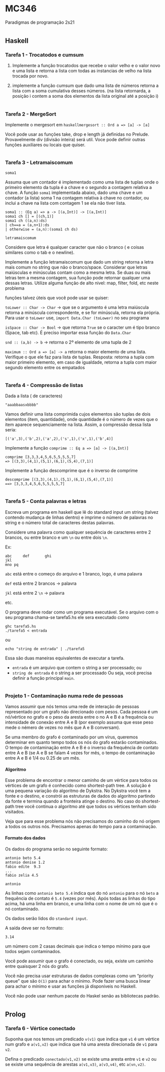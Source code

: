 # MC346
Paradigmas de programação 2s21

#
## Haskell

### Tarefa 1 - Trocatodos e cumsum

1) Implemente a função trocatodos que recebe o valor velho e o valor novo e uma lista e retorna a lista com todas as instancias de velho na lista trocada por novo.

2) implemente a função cumsum que dado uma lista de números retorna a lista com a soma cumulativa desses números. (na lista retornarda, a posição i contem a soma dos elementos da lista original até a posição i)

#

### Tarefa 2 - MergeSort

Implemente o mergesort em `haskellmergesort :: Ord a => [a] -> [a]`

Você pode usar as funções take, drop e length já definidas no Prelude. Provavelmente div (divisão inteira) será util. Voce pode definir outras funções auxiliares ou locais que quiser.

#

### Tarefa 3 - Letramaiscomum

`soma1`

Assuma que um contador é implementado como uma lista de tuplas onde o primeiro elemento da tupla é a chave e o segundo a contagem relativa a chave.
A função `soma1` implementada abaixo, dado uma chave e um contador (a lista) soma 1 na contagem relativa à chave no contador, ou inclui a chave na lista com contagem 1 se ela não tiver lista.

```
soma1 :: (Eq a) => a -> [(a,Int)] -> [(a,Int)]
soma1 ch [] = [(ch,1)]
soma1 ch ((a,n):ds)
| ch==a = (a,n+1):ds
| otherwise = (a,n):(soma1 ch ds)
```
`letramaiscomum`

Considere que letra é qualquer caracter que não o branco ( e coisas similares como o tab e o newline).

Implemente a função letramaiscomum que dado um string retorna a letra mais comum no string que não o branco/space. Considerar que letras maiúsculas e minúsculas contam como a mesma letra. Se duas ou mais letras tem a mesma contagem, sua função pode retornar qualquer uma dessas letras. Utilize alguma função de alto nivel: map, filter, fold, etc neste problema

funções talvez úteis que você pode usar se quiser:

`toLower :: Char -> Char` -> que se o argumento é uma letra maiúscula retorna a minúscula correspondente, e se for minúscula, retorna ela própria. Para usar o `toLower` use, `import Data.Char (toLower)` no seu programa

`isSpace :: Char -> Bool` -> que retorna `True` se o caracter um é tipo branco (Space, tab etc). É preciso importar essa função do `Data.Char`

`snd :: (a,b) -> b` -> retorna o 2º elemento de uma tupla de 2

`maximum :: Ord a => [a] -> a` retorna o maior elemento de uma lista. Verifique o que ele faz para lista de tuplas. Resposta: retorna a tupla com maior primeiro elemento, em caso de igualdade, retorna a tupla com maior segundo elemento entre os empatados

#

### Tarefa 4 - Compressão de listas

Dada a lista ( de caracteres)

`"aaabbaasxbbbb"`

Vamos definir uma lista comprimida cujos elementos são tuplas de dois elementos (item, quantidade), onde quantidade é o número de vezes que o item aparece sequenciamente na lista. Assim, a compressão dessa lista seria:

`[('a',3),('b',2),('a',2),('s',1),('x',1),('b',4)]`

Implemente a função `comprime :: Eq a => [a] -> [(a,Int)]`
```
comprime [3,3,3,4,5,6,5,5,5,5,7]
=> [(3,3),(4,1),(5,1),(6,1),(5,4),(7,1)]
```
Implemente a função descomprime que é o inverso de comprime
```
descomprime [(3,3),(4,1),(5,1),(6,1),(5,4),(7,1)]
==> [3,3,3,4,5,6,5,5,5,5,7]
```

#

### Tarefa 5 - Conta palavras e letras

Escreva um programa em haskell que lê do standard input um string (talvez contendo mudança de linhas dentro) e imprime o número de palavras no string e o número total de caracteres destas palavras.

Considere uma palavra como qualquer sequência de caracteres entre 2 brancos, ou entre branco e um `\n` ou entre dois `\n`.

Ex:
```
abc     def       ghi
jkl
mno pq
```

`abc` está entre o começo do arquivo e 1 branco, logo, é uma palavra

`def` está entre 2 brancos -> palavra

`jkl` está entre 2 `\n` -> palavra

etc.

O programa deve rodar como um programa executável. Se o arquivo com o seu programa chama-se tarefa5.hs ele sera executado como
```
ghc tarefa5.hs
./tarefa5 < entrada
```
ou
```
echo "string de entrada" | ./tarefa5
```

Essa são duas maneiras equivalentes de executar a tarefa.
- `entrada` é um arquivo que contem o string a ser processado; ou
- `string de entrada` é o string a ser processado
Ou seja, você precisa definir a função principal `main`.

#

### Projeto 1 - Contaminação numa rede de pessoas

Vamos assumir que nós temos uma rede de interação de pessoas representado por um grafo não direcionado com pesos. Cada pessoa é um nó/vértice no grafo e o peso da aresta entre o no A e B é a frequência ou intensidade de conexão entre A e B (por exemplo assuma que esse peso mede o némero de vezes no mês que A e B conversam).

Se uma membro do grafo é contaminado por um vírus, queremos determinar em quanto tempo todos os nós do grafo estarão contaminados. O tempo de contaminação entre A e B é o inverso da frequência de contato entre A e B (se A e B se falam 4 vezes for mês, o tempo de contaminação entre A e B é 1/4 ou 0.25 de um mês.

#### Algoritmo
Esse problema de encontrar o menor caminho de um vértice para todos os vértices de um grafo é conhecido como shortest-path tree. A solução é uma pequena variação do algoritmo de Dykstra. No Dykstra você tem a fonte e o destino, e constrói as estruturas de dados do algoritmo partindo da fonte e termina quando a fronteira atinge o destino. No caso do shortest-path tree você continua o algoritmo até que todos os vértices tenham sido visitados.

Veja que para esse problema nós não precisamos do caminho do nó origem a todos os outros nós. Precisamos apenas do tempo para a contaminação.

#### Formato dos dados

Os dados do programa serão no seguinte formato:

```
antonio beto 5.4
antonio denise 1.2
fabio edite  9.3
...
fabio zelia 4.5

antonio
```

As linhas como `antonio beto 5.4` indica que do nó `antonio` para o nó `beto` a frequência de contato é `5.4` (vezes por mês). Após todas as linhas do tipo acima, há uma linha em branco, e uma linha com o nome de um nó que é o nó contaminado.

Os dados serão lidos do `standard input`.

A saída deve ser no formato:

`3.14`

um número com 2 casas decimais que indica o tempo mínimo para que todos sejam contaminados.

Você pode assumir que o grafo é conectado, ou seja, existe um caminho entre quaisquer 2 nós do grafo.

Você não precisa usar estruturas de dados complexas como um “priority queue” que são `O(1)` para achar o mínimo. Pode fazer uma busca linear para achar o mínimo e usar as funções já disponíveis no Haskell.

Você não pode usar nenhum pacote do Haskel senão as bibliotecas padrão.

#
## Prolog

### Tarefa 6 - Vértice conectado

Suponha que nos temos um predicado `v(v1)` que indica que `v1` é um vértice num grafo e `a(v1,v2)` que indica que há uma aresta direcionada de `v1` para `v2`.

Defina o predicado `conectado(v1,v2)` se existe uma aresta entre `v1` e `v2` ou se existe uma sequência de arestas `a(v1,v3)`, `a(v3,v4)`, etc `a(vn,v2)`.